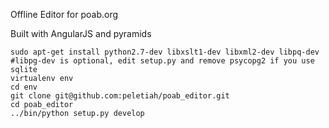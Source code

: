 Offline Editor for poab.org

Built with AngularJS and pyramids

    sudo apt-get install python2.7-dev libxslt1-dev libxml2-dev libpq-dev 
    #libpg-dev is optional, edit setup.py and remove psycopg2 if you use sqlite
    virtualenv env
    cd env
    git clone git@github.com:peletiah/poab_editor.git
    cd poab_editor
    ../bin/python setup.py develop
